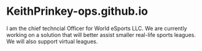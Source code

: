 # KeithPrinkey-ops.github.io

I am the chief techncial Officer for World eSports LLC. We are currently working on a solution that will better assist smaller real-life sports leagues.
 We will also support virtual leagues. 
